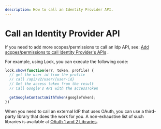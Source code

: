 ```yaml
---
description: How to call an Identity Provider API.
---
```


# Call an Identity Provider API


If you need to add more scopes/permissions to call an Idp API, see: [Add scopes/permissions to call Identity Provider's APIs](/what-to-do-once-the-user-is-logged-in/adding-scopes-for-an-external-idp) . 

For example, using Lock, you can execute the following code:

```js
lock.show(function(err, token, profile) {
  // get the user id from the profile
  // call /api/v2/user/{user-id}
  // Get the access token from the result
  // Call Google's API with the accessToken
  
  getGoogleContactsWithToken(googleToken);
})
```

When you need to call an external IdP that uses OAuth, you can use a third-party library that does the work for you. A non-exhaustive list of such libraries is available at [OAuth 1 and 2 Libraries](http://oauth.net/code/).
